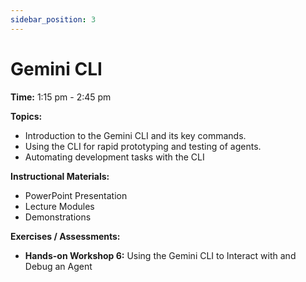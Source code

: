 ```yaml
---
sidebar_position: 3
---
```


# Gemini CLI

**Time:** 1:15 pm - 2:45 pm

**Topics:**

*   Introduction to the Gemini CLI and its key commands.
*   Using the CLI for rapid prototyping and testing of agents.
*   Automating development tasks with the CLI

**Instructional Materials:**

*   PowerPoint Presentation
*   Lecture Modules
*   Demonstrations

**Exercises / Assessments:**

*   **Hands-on Workshop 6:** Using the Gemini CLI to Interact with and Debug an Agent
